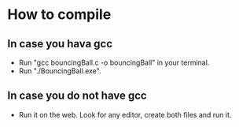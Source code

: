 # How to compile

## In case you hava gcc

- Run "gcc bouncingBall.c -o bouncingBall" in your terminal.
- Run "./BouncingBall.exe".

## In case you do not have gcc

- Run it on the web. Look for any editor, create both files and run it.
